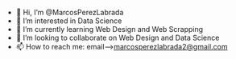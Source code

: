 - 👋 Hi, I’m @MarcosPerezLabrada
- 👀 I’m interested in Data Science
- 🌱 I’m currently learning Web Design and Web Scrapping
- 💞️ I’m looking to collaborate on Web Design and Data Science
- 📫 How to reach me: email-->marcosperezlabrada2@gmail.com

<!---
MarcosPerezLabrada/MarcosPerezLabrada is a ✨ special ✨ repository because its `README.md` (this file) appears on your GitHub profile.
You can click the Preview link to take a look at your changes.
--->
